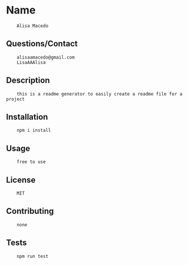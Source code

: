  # Name
        Alisa Macedo
## Questions/Contact
        alisaamacedo@gmail.com
        LisaAAAlisa
## Description 
        this is a readme generator to easily create a readme file for a project
## Installation
        npm i install
## Usage 
        free to use
## License
        MIT
## Contributing
        none
## Tests
        npm run test
        